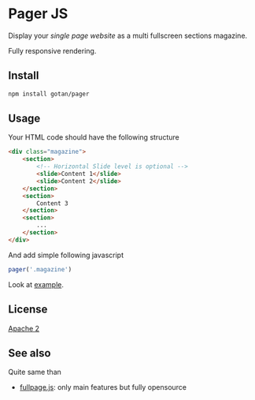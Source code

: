 # Pager JS

Display your *single page website* as a multi fullscreen sections magazine.

Fully responsive rendering. 

## Install 
```bash
npm install gotan/pager 
```

## Usage

Your HTML code should have the following structure
```html
<div class="magazine">
    <section>
        <!-- Horizontal Slide level is optional -->
        <slide>Content 1</slide>
        <slide>Content 2</slide>
    </section>
    <section>
        Content 3 
    </section>
    <section>
        ...
    </section>
</div>
```
And add simple following javascript
```js
pager('.magazine') 
```

Look at [example](example.html).

## License

[Apache 2](https://www.apache.org/licenses/LICENSE-2.0)

## See also 

Quite same than
* [fullpage.js](https://alvarotrigo.com/fullPage/#firstPage): only main features but fully opensource